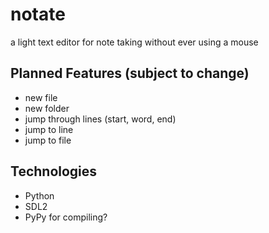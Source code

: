# notate
a light text editor for note taking without ever using a mouse
## Planned Features (subject to change)
- new file
- new folder
- jump through lines (start, word, end)
- jump to line
- jump to file
## Technologies
- Python
- SDL2
- PyPy for compiling?
